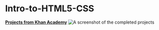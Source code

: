 # Intro-to-HTML5-CSS
[**Projects from Khan Academy**](https://www.khanacademy.org/profile/lam.michael/projects)
![A screenshot of the completed projects](https://image.prntscr.com/image/WPgi_Hr9TFmjpIXmDpIPWg.png)
